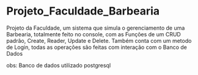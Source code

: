 # Projeto_Faculdade_Barbearia
Projeto da Faculdade, um sistema que simula o gerenciamento de uma Barbearia, totalmente feito no console,
com as Funções de um CRUD padrão, Create, Reader, Update e Delete.
Também conta com um metodo de Login, todas as operações são feitas com interação com o Banco de Dados

obs: Banco de dados utilizado postgresql
